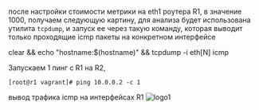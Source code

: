 после настройки стоимости метрики на eth1 роутера R1, в значение 1000, получаем следующую картину, для анализа будет 
использована утилита `tcpdump`, и запуск ее через такую команду, которая выводит только проходящие icmp пакеты на конкретном интерфейсе

clear && echo "hostname:$(hostname)" && tcpdump -i eth[N] icmp

Запускаем 1 пинг с R1 на R2, 
```
[root@r1 vagrant]# ping 10.0.0.2 -c 1
```

вывод трафика icmp на интерфейсах R1
![logo1]


[logo1]: https://github.com/dbudakov/22.route/blob/master/image/asymmetry_route/R1_asymmetry_route.png
[logo2]: https://github.com/dbudakov/22.route/blob/master/image/asymmetry_route/R2_asymmetry_route.png
[logo3]: https://github.com/dbudakov/22.route/blob/master/image/asymmetry_route/R3_asymmetry_route.png
